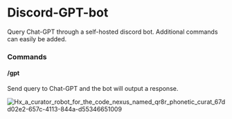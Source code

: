 # Discord-GPT-bot

Query Chat-GPT through a self-hosted discord bot.
Additional commands can easily be added.

### Commands
#### /gpt
Send query to Chat-GPT and the bot will output a response.

![Hx_a_curator_robot_for_the_code_nexus_named_qr8r_phonetic_curat_67dd02e2-657c-4113-844a-d55346651009](https://github.com/Hayden-Johnston/Discord-GPT-bot/assets/103093070/3b1e1aec-d582-4757-9e72-edda21cba46e)
